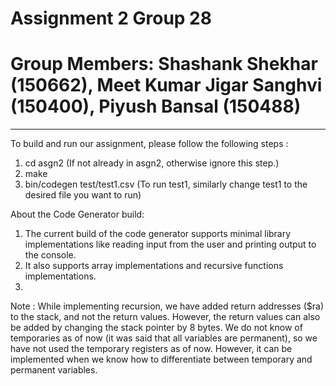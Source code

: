 # Assignment 2 Group 28
# Group Members: Shashank Shekhar (150662), Meet Kumar Jigar Sanghvi (150400), Piyush Bansal (150488)
_____________________________________________________________

To build and run our assignment, please follow the following steps :
1. cd asgn2               (If not already in asgn2, otherwise ignore this step.)
2. make
3. bin/codegen test/test1.csv             (To run test1, similarly change test1 to the desired file you want to run)

About the Code Generator build:
1. The current build of the code generator supports minimal library implementations like reading input from the user and printing output to the console.
2. It also supports array implementations and recursive functions implementations.
3. 


Note :
While implementing recursion, we have added return addresses ($ra) to the stack, and not the return values. However, the return values can also be added by changing the stack pointer by 8 bytes.
We do not know of temporaries as of now (it was said that all variables are permanent), so we have not used the temporary registers as of now. However, it can be implemented when we know how to differentiate between temporary and permanent variables.
